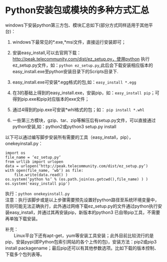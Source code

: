 # Python安装包或模块的多种方式汇总
windows下安装python第三方包、模块汇总如下(部分方式同样适用于其他平台)：

1. windows下最常见的*.exe,*msi文件，直接运行安装即可；

2. 安装easy_install,可以去官网下载：http://peak.telecommunity.com/dist/ez_setup.py，使用python 执行ez_setup.py文件，如：`python ez_setup.py`,此后会下载安装相应版本的easy_install.exe至python安装目录下的Scripts目录下.

3. easy_install.exe可安装*.egg格式的包,如：`easy_install *.egg`

4. 在3的基础上得到的easy_install.exe，安装pip，如：`easy_install pip`；可得到pip.exe和pip对应版本的exe文件；

5. 通过4得到的pip.exe可安装*whl格式的包；如： `pip install *.whl`

6. 一些第三方模块，gzip、tar、zip等解压后有setup.py文件，可以直接通过python安装,如：python2或python3 setup.py install

 

以下可以通过编写脚步安装所有需要的工具（easy_install，pip）， onekeyinstall.py：

    import os
    file_name = ‘ez_setup.py‘
    from urllib import urlopen
    data = urlopen(‘http://peak.telecommunity.com/dist/ez_setup.py‘)
    with open(file_name, ‘wb‘) as file:
        file.write(data.read() )
    os.system(‘python %s‘ % (os.path.join(os.getcwd(),file_name) ) )
    os.system('easy_install pip')

执行：`python onekeyinstall.py`  
注意：执行该脚步或是以上步骤需要预先设置好python路径至系统环境变量中，否则可能无法正确执行，此外通过网络下载ez_setup.py的文件通过python执行安装easy_install，并通过其再安装pip，新版本的python3
已自带pip工具，不需要再单独下载安装。

补充：  
　　Linux平台下还有apt-get，yum等安装工具安装；此外目前比较流行的是pip，安装pypi(即Python包索引网站的各个上传的包)，安装方法：pip2或pip3 install packagename；最后pip还可以有其他参数选项。比如下载的版本控制、下载多个包列表等。